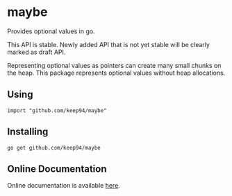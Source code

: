 maybe
=====

Provides optional values in go.

This API is stable. Newly added API that is not yet stable will be clearly
marked as draft API.

Representing optional values as pointers can create many small chunks on the
heap. This package represents optional values without heap allocations.

## Using

	import "github.com/keep94/maybe"

## Installing

	go get github.com/keep94/maybe

## Online Documentation

Online documentation is available [here](http://go.pkgdoc.org/github.com/keep94/maybe).

